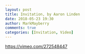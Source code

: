 ```yaml
---
layout: post
title: Invitation, by Aaron Linden
date: 2018-05-23 19:30
author: MarkMayberry
comments: true
categories: [Invitation, Video]
---
```

https://vimeo.com/272548447
